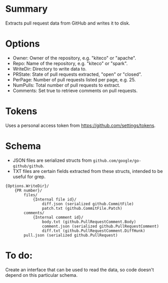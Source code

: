 # Summary

Extracts pull request data from GitHub and writes it to disk.

# Options

- Owner: Owner of the repository, e.g. "kiteco" or "apache".
- Repo: Name of the repository, e.g. "kiteco" or "spark".
- WriteDir: Directory to write data to.
- PRState: State of pull requests extracted, "open" or "closed".
- PerPage: Number of pull requests listed per page, e.g. 25.
- NumPulls: Total number of pull requests to extract.
- Comments: Set true to retrieve comments on pull requests.

# Tokens

Uses a personal access token from https://github.com/settings/tokens.

# Schema

- JSON files are serialized structs from `github.com/google/go-github/github`.
- TXT files are certain fields extracted from these structs, intended to be useful for grep.

```
{Options.WriteDir}/
    {PR number}/
        files/
            {Internal file id}/
                diff.json (serialized github.CommitFile)
                patch.txt (github.CommitFile.Patch)
        comments/
            {Internal comment id}/
                body.txt (github.PullRequestComment.Body)
                comment.json (serialized github.PullRequestComment)
                diff.txt (github.PullRequestComment.DiffHunk)
        pull.json (serialized github.PullRequest)
```

# To do:

Create an interface that can be used to read the data, so code doesn't depend on this particular schema.
